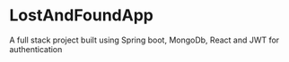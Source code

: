 # LostAndFoundApp
A full stack project built using Spring boot, MongoDb, React and JWT for authentication
